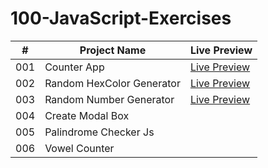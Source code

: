 # 100-JavaScript-Exercises

| #   | Project Name              | Live Preview                                                                                                                      |
| --- | ------------------------- | --------------------------------------------------------------------------------------------------------------------------------- |
| 001 | Counter App               | [Live Preview](https://devmohamedelshazly.github.io/100-JavaScript-Exercises/001-Counter-App)               |
| 002 | Random HexColor Generator | [Live Preview](https://github.com/DevMohamedElshazly/100-JavaScript-Exercises/blob/main/002-Random-HexColor-Generator) |
| 003 | Random Number Generator   | [Live Preview](https://github.com/DevMohamedElshazly/100-JavaScript-Exercises/blob/main/003-Random-Number-Generator)   |
| 004 | Create Modal Box          |                                                                                                                                   |
| 005 | Palindrome Checker Js     |                                                                                                                                   |
| 006 | Vowel Counter             |                                                                                                                                   |
